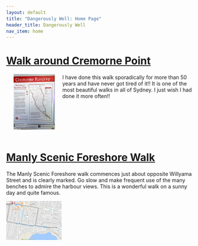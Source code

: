 ```yaml
---
layout: default
title: "Dangerously Well: Home Page"
header_title: Dangerously Well
nav_item: home
---
```






# [](#header-1)[Walk around Cremorne Point](\walks\walk_around_cremorne_point)


<a href="\assets\img\cremorne_point\WalkAroundCremornePoint.jpg"><img align="left" src="\assets\img\cremorne_point\WalkAroundCremornePoint_112_150.jpg" hspace="20" title="Cremorne Point Map"></a> 
I have done this walk sporadically for more than 50 years and have never got tired of it!! It is one of the most beautiful walks in all of Sydney. I just wish I had done it more often!!                                     
<br>
<br>
<br>
<br>
<br>
<br>


# [](#header-2)[Manly Scenic Foreshore Walk](\walks\manly_foreshore)

The Manly Scenic Foreshore walk commences just about opposite Willyama Street and is clearly marked. Go slow and make frequent use of the many benches to admire the harbour views. This is a wonderful walk on a sunny day and quite famous.

![](\assets\img\manly_foreshore\map_manly_foreshore_walk_150_106.png)



